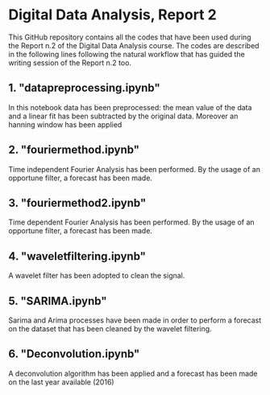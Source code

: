 # Digital Data Analysis, Report 2
This GitHub repository contains all the codes that have been used during the Report n.2 of the Digital Data Analysis course. The codes are described in the following lines following the natural workflow that has guided the writing session of the Report n.2 too.

## 1. "datapreprocessing.ipynb"
In this notebook data has been preprocessed: the mean value of the data and a linear fit has been subtracted by the original data. Moreover an hanning window has been applied

## 2. "fouriermethod.ipynb"
Time independent Fourier Analysis has been performed. By the usage of an opportune filter, a forecast has been made.

## 3. "fouriermethod2.ipynb" 
Time dependent Fourier Analysis has been performed. By the usage of an opportune filter, a forecast has been made.

## 4. "waveletfiltering.ipynb" 
A wavelet filter has been adopted to clean the signal. 

## 5. "SARIMA.ipynb"
Sarima and Arima processes have been made in order to perform a forecast on the dataset that has been cleaned by the wavelet filtering.

## 6. "Deconvolution.ipynb"
A deconvolution algorithm has been applied and a forecast has been made on the last year available (2016)

